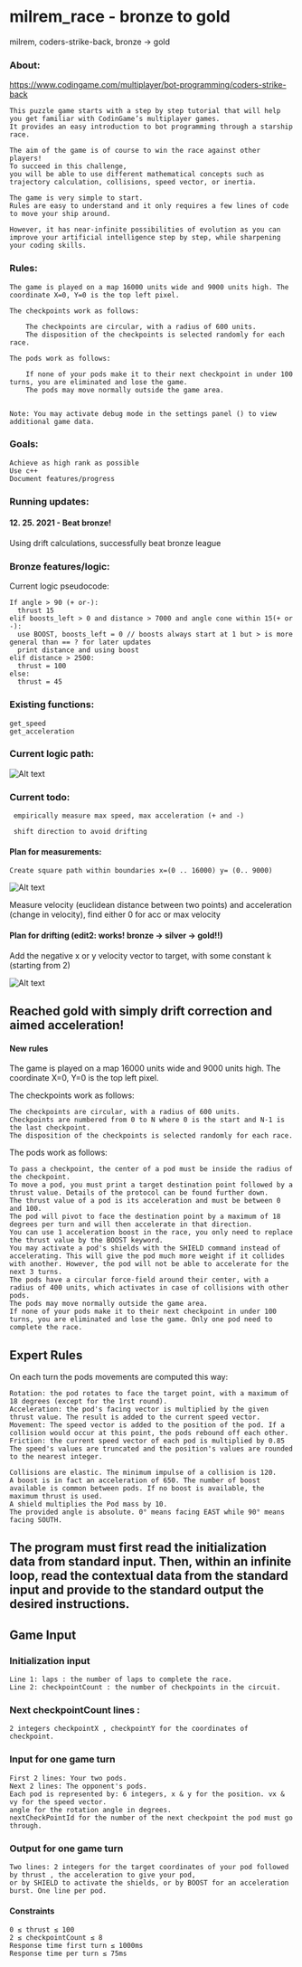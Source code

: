 # milrem_race - bronze to gold 
milrem, coders-strike-back, bronze -> gold


### About:

https://www.codingame.com/multiplayer/bot-programming/coders-strike-back

	This puzzle game starts with a step by step tutorial that will help 
	you get familiar with CodinGame’s multiplayer games. 
	It provides an easy introduction to bot programming through a starship race.

	The aim of the game is of course to win the race against other players! 
	To succeed in this challenge, 
	you will be able to use different mathematical concepts such as 
	trajectory calculation, collisions, speed vector, or inertia.

	The game is very simple to start. 
	Rules are easy to understand and it only requires a few lines of code to move your ship around.

	However, it has near-infinite possibilities of evolution as you can improve your artificial intelligence step by step, while sharpening your coding skills.

### Rules:

	The game is played on a map 16000 units wide and 9000 units high. The coordinate X=0, Y=0 is the top left pixel.

	The checkpoints work as follows:

		The checkpoints are circular, with a radius of 600 units.
		The disposition of the checkpoints is selected randomly for each race.

	The pods work as follows:

		If none of your pods make it to their next checkpoint in under 100 turns, you are eliminated and lose the game.
		The pods may move normally outside the game area.


	Note: You may activate debug mode in the settings panel () to view additional game data.
	
### Goals:

	Achieve as high rank as possible
	Use c++
	Document features/progress
	
### Running updates:

#### 12. 25. 2021 - Beat bronze! 
Using drift calculations, successfully beat bronze league



### Bronze features/logic:

Current logic pseudocode:

	If angle > 90 (+ or-): 
	  thrust 15
	elif boosts_left > 0 and distance > 7000 and angle cone within 15(+ or -):
	  use BOOST, boosts_left = 0 // boosts always start at 1 but > is more general than == ? for later updates
	  print distance and using boost
	elif distance > 2500:
	  thrust = 100
	else:
	  thrust = 45
 
 ### Existing functions:
 
	get_speed
	get_acceleration
 
### Current logic path:

![Alt text](doc/images/3_radius_inertia.png?raw=true "3 current pathing types")

### Current todo:
 
	 empirically measure max speed, max acceleration (+ and -)
	 
	 shift direction to avoid drifting
 
 #### Plan for measurements:
 	
 	Create square path within boundaries x=(0 .. 16000) y= (0.. 9000)
	
	
![Alt text](doc/images/4_spd_acc_measure.png?raw=true "box for acc/speed")

Measure velocity (euclidean distance between two points) and acceleration (change in velocity), find either 0 for acc or max velocity


#### Plan for drifting (edit2: works! bronze -> silver -> gold!!)

Add the negative x or y velocity vector to target, with some constant k (starting from 2)

![Alt text](doc/images/5_drift_adjustment.png?raw=true "box for acc/speed")

## Reached gold with simply drift correction and aimed acceleration!

#### New rules

The game is played on a map 16000 units wide and 9000 units high. The coordinate X=0, Y=0 is the top left pixel.

The checkpoints work as follows:

    The checkpoints are circular, with a radius of 600 units.
    Checkpoints are numbered from 0 to N where 0 is the start and N-1 is the last checkpoint.
    The disposition of the checkpoints is selected randomly for each race.

The pods work as follows:

    To pass a checkpoint, the center of a pod must be inside the radius of the checkpoint.
    To move a pod, you must print a target destination point followed by a thrust value. Details of the protocol can be found further down.
    The thrust value of a pod is its acceleration and must be between 0 and 100.
    The pod will pivot to face the destination point by a maximum of 18 degrees per turn and will then accelerate in that direction.
    You can use 1 acceleration boost in the race, you only need to replace the thrust value by the BOOST keyword.
    You may activate a pod's shields with the SHIELD command instead of accelerating. This will give the pod much more weight if it collides with another. However, the pod will not be able to accelerate for the next 3 turns.
    The pods have a circular force-field around their center, with a radius of 400 units, which activates in case of collisions with other pods.
    The pods may move normally outside the game area.
    If none of your pods make it to their next checkpoint in under 100 turns, you are eliminated and lose the game. Only one pod need to complete the race.


## Expert Rules
On each turn the pods movements are computed this way:

    Rotation: the pod rotates to face the target point, with a maximum of 18 degrees (except for the 1rst round).
    Acceleration: the pod's facing vector is multiplied by the given thrust value. The result is added to the current speed vector.
    Movement: The speed vector is added to the position of the pod. If a collision would occur at this point, the pods rebound off each other.
    Friction: the current speed vector of each pod is multiplied by 0.85
    The speed's values are truncated and the position's values are rounded to the nearest integer.

	Collisions are elastic. The minimum impulse of a collision is 120.
	A boost is in fact an acceleration of 650. The number of boost available is common between pods. If no boost is available, the maximum thrust is used.
	A shield multiplies the Pod mass by 10.
	The provided angle is absolute. 0° means facing EAST while 90° means facing SOUTH.
	
## The program must first read the initialization data from standard input. Then, within an infinite loop, read the contextual data from the standard input and provide to the standard output the desired instructions.

##   Game Input
### Initialization input
	Line 1: laps : the number of laps to complete the race.
	Line 2: checkpointCount : the number of checkpoints in the circuit.
### Next checkpointCount lines : 
	2 integers checkpointX , checkpointY for the coordinates of checkpoint.
### Input for one game turn
	First 2 lines: Your two pods.
	Next 2 lines: The opponent's pods.
	Each pod is represented by: 6 integers, x & y for the position. vx & vy for the speed vector. 
	angle for the rotation angle in degrees. 
	nextCheckPointId for the number of the next checkpoint the pod must go through.

### Output for one game turn
	Two lines: 2 integers for the target coordinates of your pod followed by thrust , the acceleration to give your pod, 
	or by SHIELD to activate the shields, or by BOOST for an acceleration burst. One line per pod.
	
#### Constraints
	0 ≤ thrust ≤ 100
	2 ≤ checkpointCount ≤ 8
	Response time first turn ≤ 1000ms
	Response time per turn ≤ 75ms

